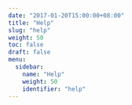 ```yaml
---
date: "2017-01-20T15:00:00+08:00"
title: "Help"
slug: "help"
weight: 50
toc: false
draft: false
menu:
  sidebar:
    name: "Help"
    weight: 50
    identifier: "help"
---
```

